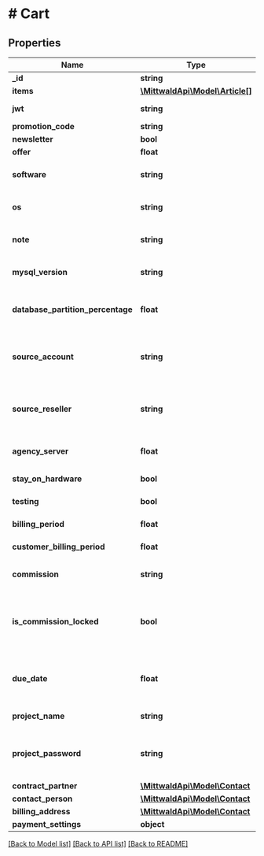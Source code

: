 # # Cart

## Properties

Name | Type | Description | Notes
------------ | ------------- | ------------- | -------------
**_id** | **string** |  | [optional]
**items** | [**\MittwaldApi\Model\Article[]**](Article.md) |  | [optional]
**jwt** | **string** | Set a new jwt for this cart. | [optional]
**promotion_code** | **string** |  | [optional]
**newsletter** | **bool** |  | [optional]
**offer** | **float** |  | [optional]
**software** | **string** | The software to install for the order. | [optional]
**os** | **string** | The operating system to install for the order. | [optional]
**note** | **string** | Store a customer note for the order. | [optional]
**mysql_version** | **string** | The MySQL-Version to use for the order. | [optional]
**database_partition_percentage** | **float** | The database partition ratio. Must be between 20 &amp; 80 %. | [optional]
**source_account** | **string** | Only for upgrades/extract: The UID or name of the source account. | [optional]
**source_reseller** | **string** | Only for upgrades/extract: The UID or name of the source reseller. | [optional]
**agency_server** | **float** | The UID of the target agency server. | [optional]
**stay_on_hardware** | **bool** | Keep your existing hardware | [optional]
**testing** | **bool** | Is order an testaccount? | [optional]
**billing_period** | **float** | Billing period for main order item | [optional]
**customer_billing_period** | **float** | Billing period for whole customer | [optional]
**commission** | **string** | The code from the partnerprogram | [optional]
**is_commission_locked** | **bool** | If enabled, nobody can remove/change the commission code. Default&#x3D;false | [optional]
**due_date** | **float** | Unix timestamp of the due date of the order (wish order execution date). | [optional]
**project_name** | **string** | Your description for the account. | [optional]
**project_password** | **string** | Your password for the account. Will be encrypted after setting this value. | [optional]
**contract_partner** | [**\MittwaldApi\Model\Contact**](Contact.md) |  | [optional]
**contact_person** | [**\MittwaldApi\Model\Contact**](Contact.md) |  | [optional]
**billing_address** | [**\MittwaldApi\Model\Contact**](Contact.md) |  | [optional]
**payment_settings** | **object** |  | [optional]

[[Back to Model list]](../../README.md#models) [[Back to API list]](../../README.md#endpoints) [[Back to README]](../../README.md)
